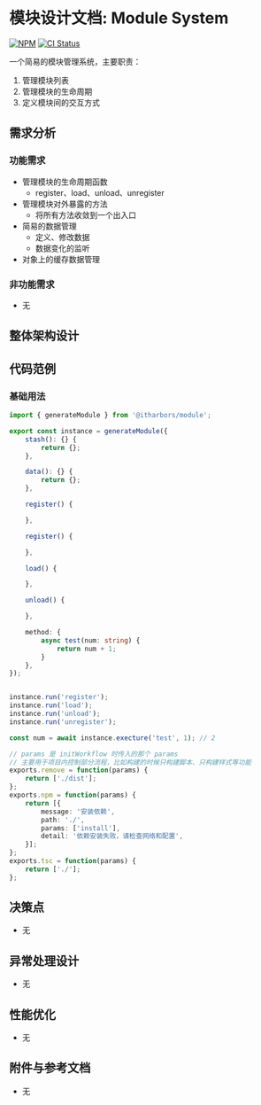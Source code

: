 # 模块设计文档: Module System

[![NPM](https://img.shields.io/npm/v/@itharbors/module)](https://www.npmjs.com/package/@itharbors/module)
[![CI Status](https://github.com/itharbors/module/actions/workflows/ci.yaml/badge.svg)](https://github.com/itharbors/module/actions/workflows/ci.yaml)

一个简易的模块管理系统，主要职责：
1. 管理模块列表
2. 管理模块的生命周期
3. 定义模块间的交互方式

## 需求分析

### 功能需求

- 管理模块的生命周期函数
    - register、load、unload、unregister
- 管理模块对外暴露的方法
    - 将所有方法收敛到一个出入口
- 简易的数据管理
    - 定义、修改数据
    - 数据变化的监听
- 对象上的缓存数据管理

### 非功能需求

- 无

## 整体架构设计

## 代码范例

### 基础用法

```ts
import { generateModule } from '@itharbors/module';

export const instance = generateModule({
    stash(): {} {
        return {};
    },

    data(): {} {
        return {};
    },

    register() {

    },

    register() {

    },

    load() {

    },

    unload() {

    },

    method: {
        async test(num: string) {
            return num + 1;
        }
    },
});


instance.run('register');
instance.run('load');
instance.run('unload');
instance.run('unregister');

const num = await instance.execture('test', 1); // 2
```

```ts
// params 是 initWorkflow 时传入的那个 params
// 主要用于项目内控制部分流程，比如构建的时候只构建脚本、只构建样式等功能
exports.remove = function(params) {
    return ['./dist'];
};
exports.npm = function(params) {
    return [{
        message: '安装依赖',
        path: './',
        params: ['install'],
        detail: '依赖安装失败，请检查网络和配置',
    }];
};
exports.tsc = function(params) {
    return ['./'];
};
```

## 决策点

- 无

## 异常处理设计

- 无

## 性能优化

- 无

## 附件与参考文档

- 无